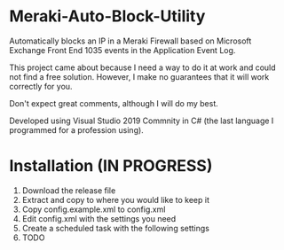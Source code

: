 # Meraki-Auto-Block-Utility
Automatically blocks an IP in a Meraki Firewall based on Microsoft Exchange Front End 1035 events in the Application Event Log.

This project came about because I need a way to do it at work and could not find a free solution.  However, I make no guarantees that it will work correctly for you.

Don't expect great comments, although I will do my best.

Developed using Visual Studio 2019 Commnity in C# (the last language I programmed for a profession using).

# Installation (IN PROGRESS)
1) Download the release file
2) Extract and copy to where you would like to keep it
3) Copy config.example.xml to config.xml
4) Edit config.xml with the settings you need
5) Create a scheduled task with the following settings
6) TODO